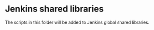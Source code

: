 # Jenkins shared libraries
The scripts in this folder will be added to Jenkins global shared libraries.
